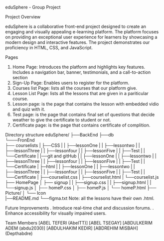 eduSphere - Group Project

Project Overview

eduSphere is a collaborative front-end project designed to create an engaging and visually appealing e-learning platform.
The platform focuses on providing an exceptional user experience for learners by showcasing a modern design and interactive features.
The project demonstrates our proficiency in HTML, CSS, and JavaScript.

Pages

1. Home Page:
   Introduces the platform and highlights key features.
   Includes a navigation bar, banner, testimonials, and a call-to-action section
2. Sign-Up Page:
   Enables users to register for the platform.
3. Courses list Page:
   lists all the courses that our platform give.
4. Lesson List Page:
   lists all the lessons that are given in a pariticular course.
5. Lesson page:
   is the page that contains the lesson with embedded vidio and quiz with it.
6. Test page:
   is the page that contains final set of questions that decide weather to give the certificate to student or not.
7. Certificate page:
   is the page that contains certificate of complition.

Directory structure
eduSphere/
├──BackEnd
├──db  
 └───FronEnd  
 ├── courselists
| ├──CSS
| | ├──lessonOne
| | ├──lessontwo
| | ├──lessonThree
| | ├──lessonfour
| | ├──lessonFive
| | ├──Test
| | └──Certificate
| |──git and gitHub
| | ├──lessonOne
| | ├──lessontwo
| | ├──lessonThree
| | ├──lessonfour
| | ├──lessonFive
| | ├──Test
| | └──Certificate
| ├─html
| | ├──lessonOne
| | ├──lessontwo
| | ├──lessonThree
| | ├──lessonfour
| | ├──lessonFive
| | ├──Test
| | └──Certificate
| ├──courselist.css
| ├──courselist.html
| └──courselist.js
├── HomePage
│ ├── signup
| | ├──signup.css
| | ├──signup.html
| | └──signup.js
│ ├── homeP.css
│ ├── homeP.js
│ └── homeP.html
├── Picture/
│ └── Icon  
 |──README.md
└──figma.txt
Note: all the lessons have their own .html.

Future Improvements
. Introduce real-time chat and discussion forums.
. Enhance accessibility for visually impaired users.

Team Members
[ABEL TEFERI (AbelTT)]
[ABEL TSEGAY]
[ABDULKERIM ADEM (abdu2030)]
[ABDULHAKIM KEDIR]
[ABDREHIM MISBAH] (Depthabdre)
